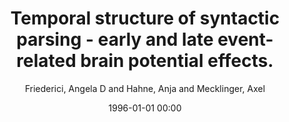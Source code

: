 ---
layout: post
title: Temporal structure of syntactic parsing - early and late event-related brain potential effects.

date: 1996-01-01 00:00
author: Friederici, Angela D and Hahne, Anja and Mecklinger, Axel
journal: Journal of Experimental Psychology Learning Memory and Cognition

year: 1996
---